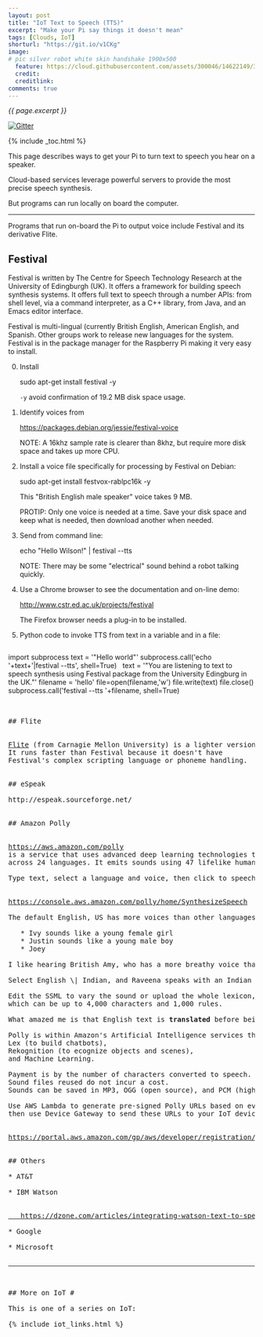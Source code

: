 ```yaml
---
layout: post
title: "IoT Text to Speech (TTS)"
excerpt: "Make your Pi say things it doesn't mean"
tags: [Clouds, IoT]
shorturl: "https://git.io/v1CKg"
image:
# pic silver robot white skin handshake 1900x500
  feature: https://cloud.githubusercontent.com/assets/300046/14622149/306629f0-0585-11e6-961a-dc8f60dadbf6.jpg
  credit: 
  creditlink: 
comments: true
---
```

<i>{{ page.excerpt }}</i>

[![Gitter](https://badges.gitter.im/wilsonmar/wilsonmar.github.io.svg)](https://gitter.im/wilsonmar/wilsonmar.github.io?utm_source=badge&utm_medium=badge&utm_campaign=pr-badge)

{% include _toc.html %}

This page describes ways to get your Pi to turn text to speech you hear on a speaker.

Cloud-based services leverage powerful servers
to provide the most precise speech synthesis.

But programs can run locally on board the computer.

<hr />

Programs that run on-board the Pi to output voice include Festival and its derivative Flite.

## Festival

Festival is written by The Centre for Speech Technology Research at the University of Edingburgh (UK).
It offers a framework for building speech synthesis systems. It offers full text to speech through a number APIs: from shell level, via a command interpreter, as a C++ library, from Java, and an Emacs editor interface. 

Festival is multi-lingual (currently British English, American English, and Spanish. Other groups work to release new languages for the system.  Festival is in the package manager for the Raspberry Pi making it very easy to install.

0. Install

   sudo apt-get install festival -y

   `-y` avoid confirmation of 19.2 MB disk space usage.

0. Identify voices from 

   https://packages.debian.org/jessie/festival-voice

   NOTE: A 16khz sample rate is clearer than 8khz,
   but require more disk space and takes up more CPU.

0. Install a voice file specifically for processing by Festival on Debian:

   sudo apt-get install festvox-rablpc16k -y

   This "British English male speaker" voice takes 9 MB.

   PROTIP: Only one voice is needed at a time.
   Save your disk space and keep what is needed, then download another when needed.

0. Send from command line:

   echo "Hello Wilson!" \| festival --tts

   NOTE: There may be some "electrical" sound behind 
   a robot talking quickly.

0. Use a Chrome browser to see the documentation
   and on-line demo:

   <a target="_blank" href="http://www.cstr.ed.ac.uk/projects/festival/">
   http://www.cstr.ed.ac.uk/projects/festival</a>

   The Firefox browser needs a plug-in to be installed.

0. Python code to invoke TTS from text in a variable and in a file:

   <pre>
import subprocess
text = '"Hello world"'
subprocess.call('echo '+text+'|festival --tts', shell=True)
&nbsp;
text = '"You are listening to text to speech synthesis using Festival package from the University Edingburg in the UK."'
filename = 'hello'
file=open(filename,'w')
file.write(text)
file.close()
subprocess.call('festival --tts '+filename, shell=True)
   <pre>


## Flite

<a target="_blank" href="http://www.festvox.org/flite">
Flite</a> (from Carnagie Mellon University) is a lighter version of Festival built specifically for embedded systems.
It runs faster than Festival because it doesn't have 
Festival's complex scripting language or phoneme handling.


## eSpeak

http://espeak.sourceforge.net/


## Amazon Polly

<a target="_blank" href="https://aws.amazon.com/polly/">
https://aws.amazon.com/polly</a>
is a service that uses advanced deep learning technologies to synthesize speech 
across 24 languages. It emits sounds using 47 lifelike human voices.

Type text, select a language and voice, then click to speech at<br />
<a target="_blank" href="https://console.aws.amazon.com/polly/home/SynthesizeSpeech">
https://console.aws.amazon.com/polly/home/SynthesizeSpeech</a>

The default English, US has more voices than other languages:

   * Ivy sounds like a young female girl
   * Justin sounds like a young male boy
   * Joey 

I like hearing British Amy, who has a more breathy voice than British Emma.

Select English \| Indian, and Raveena speaks with an Indian accent.

Edit the SSML to vary the sound or upload the whole lexicon,
which can be up to 4,000 characters and 1,000 rules.

What amazed me is that English text is <strong>translated</strong> before being spoken.

Polly is within Amazon's Artificial Intelligence services that include
Lex (to build chatbots), 
Rekognition (to ecognize objects and scenes), 
and Machine Learning.

Payment is by the number of characters converted to speech.
Sound files reused do not incur a cost.
Sounds can be saved in MP3, OGG (open source), and PCM (high definition) formats (at 8,000, 16,000, and 22,050 Hz).

Use AWS Lambda to generate pre-signed Polly URLs based on events from the AWS IoT rules engine, 
then use Device Gateway to send these URLs to your IoT devices to allow them to request lifelike speech.

<a target="_blank" href="https://portal.aws.amazon.com/gp/aws/developer/registration/index.html">
https://portal.aws.amazon.com/gp/aws/developer/registration/index.html</a>


## Others

* AT&T

* IBM Watson

   <a target="_blank" href="https://dzone.com/articles/integrating-watson-text-to-speech-into-an-android">
   https://dzone.com/articles/integrating-watson-text-to-speech-into-an-android</a>

* Google

* Microsoft

<hr />

## More on IoT #

This is one of a series on IoT:

{% include iot_links.html %}
